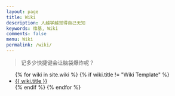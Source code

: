 ```yaml
---
layout: page
title: Wiki
description: 人越学越觉得自己无知
keywords: 维基, Wiki
comments: false
menu: Wiki
permalink: /wiki/
---
```


> 记多少快捷键会让脑袋爆炸呢？

<ul class="listing">
{% for wiki in site.wiki %}
{% if wiki.title != "Wiki Template" %}
<li class="listing-item"><a href="{{ wiki.url }}">{{ wiki.title }}</a></li>
{% endif %}
{% endfor %}
</ul>